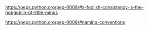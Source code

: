 
https://peps.python.org/pep-0008/#a-foolish-consistency-is-the-hobgoblin-of-little-minds

https://peps.python.org/pep-0008/#naming-conventions
